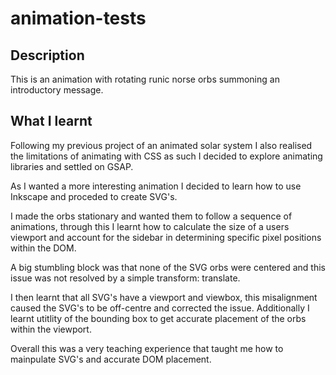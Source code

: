 # animation-tests

## Description
This is an animation with rotating runic norse orbs summoning an introductory message.

## What I learnt

Following my previous project of an animated solar system I also realised the limitations of animating with CSS as such I decided to explore animating libraries and settled on GSAP.

As I wanted a more interesting animation I decided to learn how to use Inkscape and proceded to create SVG's.

I made the orbs stationary and wanted them to follow a sequence of animations, through this I learnt how to calculate the size of a users viewport and account for the sidebar in determining specific pixel positions within the DOM.

A big stumbling block was that none of the SVG orbs were centered and this issue was not resolved by a simple transform: translate.

I then learnt that all SVG's have a viewport and viewbox, this misalignment caused the SVG's to be off-centre and corrected the issue. Additionally I learnt utitlity of the bounding box to get accurate placement of the orbs within the viewport.

Overall this was a very teaching experience that taught me how to mainpulate SVG's and accurate DOM placement.
